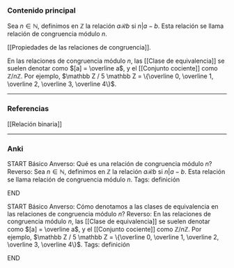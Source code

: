 ### Contenido principal

Sea $n \in \mathbb{N}$, definimos en $\mathbb Z$ la relación $a \mathcal{R} b$ si $n | a-b$. Esta relación se llama relación de congruencia módulo $n$.

[[Propiedades de las relaciones de congruencia]].

En las relaciones de congruencia módulo $n$, las [[Clase de equivalencia]] se suelen denotar como $[a] = \overline a$, y el [[Conjunto cociente]] como $\mathbb Z / n \mathbb Z$. Por ejemplo, $\mathbb Z / 5 \mathbb Z = \{\overline 0, \overline 1, \overline 2, \overline 3, \overline 4\}$.

--- 
### Referencias

[[Relación binaria]]

---
### Anki

START
Básico
Anverso: Qué es una relación de congruencia módulo $n$?
Reverso: Sea $n \in \mathbb{N}$, definimos en $\mathbb Z$ la relación $a \mathcal{R} b$ si $n | a-b$. Esta relación se llama relación de congruencia módulo $n$.
Tags: definición
<!--ID: 1705771400937-->
END

START
Básico
Anverso: Cómo denotamos a las clases de equivalencia en las relaciones de congruencia módulo $n$?
Reverso: En las relaciones de congruencia módulo $n$, las [[Clase de equivalencia]] se suelen denotar como $[a] = \overline a$, y el [[Conjunto cociente]] como $\mathbb Z / n \mathbb Z$. Por ejemplo, $\mathbb Z / 5 \mathbb Z = \{\overline 0, \overline 1, \overline 2, \overline 3, \overline 4\}$.
Tags: definición
<!--ID: 1705771400940-->
END